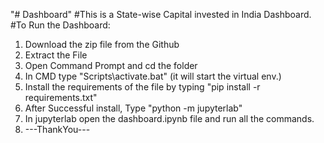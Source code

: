 "# Dashboard" 
#This is a State-wise Capital invested in India Dashboard.
#To Run the Dashboard:
1. Download the zip file from the Github
2. Extract the File
3. Open Command Prompt and cd the folder
4. In CMD type "Scripts\activate.bat" (it will start the virtual env.)
5. Install the requirements of the file by typing "pip install -r requirements.txt"
6. After Successful install, Type "python -m jupyterlab"
7. In jupyterlab open the dashboard.ipynb file and run all the commands.
8. ---ThankYou---
